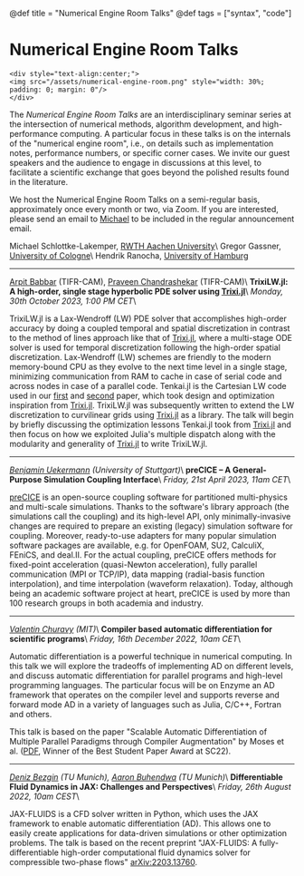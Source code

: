 @def title = "Numerical Engine Room Talks"
@def tags = ["syntax", "code"]

# Numerical Engine Room Talks

<!--\fig{Numerical engine room}{assets/numerical\_engine\_room.png}-->
<!--![Numerical engine room](/assets/numerical\_engine\_room.png)-->
~~~
<div style="text-align:center;">
<img src="/assets/numerical-engine-room.png" style="width: 30%; padding: 0; margin: 0"/>
</div>
~~~

The *Numerical Engine Room Talks* are an interdisciplinary seminar series at the
intersection of numerical methods, algorithm development, and high-performance
computing. A particular focus in these talks is on the internals of the
"numerical engine room", i.e., on details such as implementation notes,
performance numbers, or specific corner cases. We invite our guest speakers
and the audience to engage in discussions at this level, to facilitate a
scientific exchange that goes beyond the polished results found in the
literature.

We host the Numerical Engine Room Talks on a semi-regular basis, approximately
once every month or two, via Zoom. If you are interested, please send an email to
[Michael](mailto:m.schlottke-lakemper@acom.rwth-aachen.de)
to be included in the regular announcement email.

Michael Schlottke-Lakemper, [RWTH Aachen University](https://lakemper.eu)\\
Gregor Gassner, [University of Cologne](https://www.mi.uni-koeln.de/NumSim)\\
Hendrik Ranocha, [University of Hamburg](https://ranocha.de)

---
[Arpit Babbar](https://www.math.tifrbng.res.in/people/arpit) (TIFR-CAM),
[Praveen Chandrashekar](http://cpraveen.github.io/) (TIFR-CAM)\\
**TrixiLW.jl: A high-order, single stage hyperbolic PDE solver using [Trixi.jl](https://github.com/trixi-framework/Trixi.jl/)**\\
*Monday, 30th October 2023, 1:00 PM CET*\\

TrixiLW.jl is a Lax-Wendroff (LW) PDE solver that accomplishes high-order accuracy
by doing a coupled temporal and spatial discretization in contrast to the method of lines
approach like that of [Trixi.jl](https://github.com/trixi-framework/Trixi.jl),
where a multi-stage ODE solver is used for temporal discretization following the
high-order spatial discretization. Lax-Wendroff (LW) schemes are friendly to the
modern memory-bound CPU as they evolve to the next time level in a single stage,
minimizing communication from RAM to cache in case of serial code and across nodes
in case of a parallel code.
Tenkai.jl is the Cartesian LW code used in our
[first](https://www.sciencedirect.com/science/article/pii/S0021999122004855) and 
[second](https://arxiv.org/abs/2305.10781) paper, which took design and optimization
inspiration from [Trixi.jl](https://github.com/trixi-framework/Trixi.jl). 
TrixiLW.jl was subsequently written to extend the LW discretization to curvilinear
grids using [Trixi.jl](https://github.com/trixi-framework/Trixi.jl) as a library.
The talk will begin by briefly discussing the optimization lessons Tenkai.jl took from
[Trixi.jl](https://github.com/trixi-framework/Trixi.jl) and then focus on how we
exploited Julia's multiple dispatch along with the modularity and generality of
[Trixi.jl](https://github.com/trixi-framework/Trixi.jl) to write TrixiLW.jl.

---
*[Benjamin Uekermann](https://github.com/uekerman) (University of Stuttgart)*\\
**preCICE – A General-Purpose Simulation Coupling Interface**\\
*Friday, 21st April 2023, 11am CET*\\

[preCICE](https://precice.org/) is an open-source coupling software for
partitioned multi-physics and multi-scale simulations. Thanks to the software's
library approach (the simulations call the coupling) and its high-level API,
only minimally-invasive changes are required to prepare an existing
(legacy) simulation software for coupling. Moreover, ready-to-use
adapters for many popular simulation software packages are available,
e.g. for OpenFOAM, SU2, CalculiX, FEniCS, and deal.II. For the actual
coupling, preCICE offers methods for fixed-point acceleration
(quasi-Newton acceleration), fully parallel communication (MPI or
TCP/IP), data mapping (radial-basis function interpolation), and
time interpolation (waveform relaxation). Today, although being an
academic software project at heart, preCICE is used by more than 100
research groups in both academia and industry.

---
*[Valentin Churavy](https://vchuravy.dev/) (MIT)*\\
**Compiler based automatic differentiation for scientific programs**\\
*Friday, 16th December 2022, 10am CET*\\

Automatic differentiation is a powerful technique in numerical computing. In this talk
we will explore the tradeoffs of implementing AD on different levels, and discuss automatic
differentiation for parallel programs and high-level programming languages. The particular
focus will be on Enzyme an AD framework that operates on the compiler level and supports
reverse and forward mode AD in a variety of languages such as Julia, C/C++, Fortran and others.

This talk is based on the paper "Scalable Automatic Differentiation of Multiple Parallel
Paradigms through Compiler Augmentation" by Moses et al. ([PDF](https://www.computer.org/csdl/proceedings-article/sc/2022/544400a859/1I0bT5ygZby), Winner of the Best Student Paper Award at SC22).

---
*[Deniz Bezgin](https://www.epc.ed.tum.de/aer/mitarbeiter-innen/cv-2/a-d/m-sc-deniz-bezgin/) (TU Munich), [Aaron Buhendwa](https://www.epc.ed.tum.de/aer/mitarbeiter-innen/cv-2/a-d/m-sc-aaron-buhendwa/) (TU Munich)*\\
**Differentiable Fluid Dynamics in JAX: Challenges and Perspectives**\\
*Friday, 26th August 2022, 10am CEST*\\

JAX-FLUIDS is a CFD solver written in Python, which uses the JAX framework to
enable automatic differentiation (AD). This allows one to easily create
applications for data-driven simulations or other optimization problems. The
talk is based on the recent preprint "JAX-FLUIDS: A fully-differentiable
high-order computational fluid dynamics solver for compressible two-phase
flows" [arXiv:2203.13760](https://arxiv.org/abs/2203.13760).

